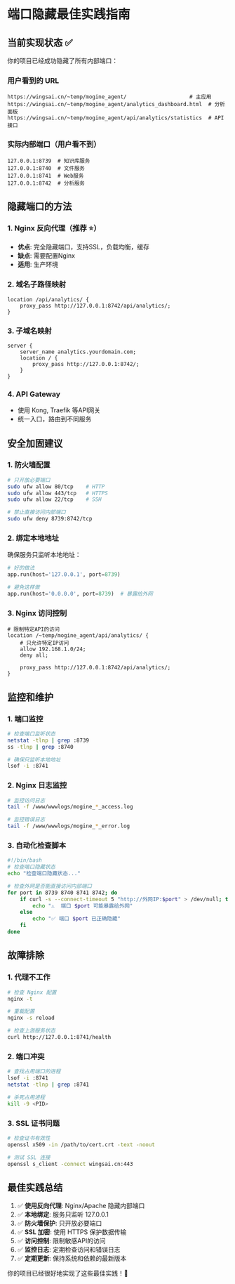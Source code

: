 # 端口隐藏最佳实践指南

## 当前实现状态 ✅

你的项目已经成功隐藏了所有内部端口：

### 用户看到的 URL
```
https://wingsai.cn/~temp/mogine_agent/                    # 主应用
https://wingsai.cn/~temp/mogine_agent/analytics_dashboard.html  # 分析面板
https://wingsai.cn/~temp/mogine_agent/api/analytics/statistics  # API接口
```

### 实际内部端口（用户看不到）
```
127.0.0.1:8739  # 知识库服务
127.0.0.1:8740  # 文件服务  
127.0.0.1:8741  # Web服务
127.0.0.1:8742  # 分析服务
```

## 隐藏端口的方法

### 1. Nginx 反向代理（推荐 ⭐）
- **优点**: 完全隐藏端口，支持SSL，负载均衡，缓存
- **缺点**: 需要配置Nginx
- **适用**: 生产环境

### 2. 域名子路径映射
```nginx
location /api/analytics/ {
    proxy_pass http://127.0.0.1:8742/api/analytics/;
}
```

### 3. 子域名映射
```nginx
server {
    server_name analytics.yourdomain.com;
    location / {
        proxy_pass http://127.0.0.1:8742/;
    }
}
```

### 4. API Gateway
- 使用 Kong, Traefik 等API网关
- 统一入口，路由到不同服务

## 安全加固建议

### 1. 防火墙配置
```bash
# 只开放必要端口
sudo ufw allow 80/tcp    # HTTP
sudo ufw allow 443/tcp   # HTTPS
sudo ufw allow 22/tcp    # SSH

# 禁止直接访问内部端口
sudo ufw deny 8739:8742/tcp
```

### 2. 绑定本地地址
确保服务只监听本地地址：
```python
# 好的做法
app.run(host='127.0.0.1', port=8739)

# 避免这样做
app.run(host='0.0.0.0', port=8739)  # 暴露给外网
```

### 3. Nginx 访问控制
```nginx
# 限制特定API的访问
location /~temp/mogine_agent/api/analytics/ {
    # 只允许特定IP访问
    allow 192.168.1.0/24;
    deny all;
    
    proxy_pass http://127.0.0.1:8742/api/analytics/;
}
```

## 监控和维护

### 1. 端口监控
```bash
# 检查端口监听状态
netstat -tlnp | grep :8739
ss -tlnp | grep :8740

# 确保只监听本地地址
lsof -i :8741
```

### 2. Nginx 日志监控
```bash
# 监控访问日志
tail -f /www/wwwlogs/mogine_*_access.log

# 监控错误日志
tail -f /www/wwwlogs/mogine_*_error.log
```

### 3. 自动化检查脚本
```bash
#!/bin/bash
# 检查端口隐藏状态
echo "检查端口隐藏状态..."

# 检查外网是否能直接访问内部端口
for port in 8739 8740 8741 8742; do
    if curl -s --connect-timeout 5 "http://外网IP:$port" > /dev/null; then
        echo "⚠️  端口 $port 可能暴露给外网"
    else
        echo "✅ 端口 $port 已正确隐藏"
    fi
done
```

## 故障排除

### 1. 代理不工作
```bash
# 检查 Nginx 配置
nginx -t

# 重载配置
nginx -s reload

# 检查上游服务状态
curl http://127.0.0.1:8741/health
```

### 2. 端口冲突
```bash
# 查找占用端口的进程
lsof -i :8741
netstat -tlnp | grep :8741

# 杀死占用进程
kill -9 <PID>
```

### 3. SSL 证书问题
```bash
# 检查证书有效性
openssl x509 -in /path/to/cert.crt -text -noout

# 测试 SSL 连接
openssl s_client -connect wingsai.cn:443
```

## 最佳实践总结

1. ✅ **使用反向代理**: Nginx/Apache 隐藏内部端口
2. ✅ **本地绑定**: 服务只监听 127.0.0.1
3. ✅ **防火墙保护**: 只开放必要端口
4. ✅ **SSL 加密**: 使用 HTTPS 保护数据传输
5. ✅ **访问控制**: 限制敏感API的访问
6. ✅ **监控日志**: 定期检查访问和错误日志
7. ✅ **定期更新**: 保持系统和依赖的最新版本

你的项目已经很好地实现了这些最佳实践！🎉